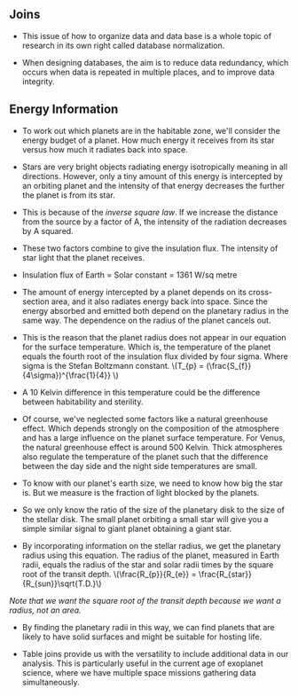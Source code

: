 ## Joins

* This issue of how to organize data and data base is a whole topic of research in its own right called database normalization. 

* When designing databases, the aim is to reduce data redundancy, which occurs when data is repeated in multiple places, and to improve data integrity. 

## Energy Information

* To work out which planets are in the habitable zone,
we'll consider the energy budget of a planet. How much energy it receives from its star versus how much it radiates back into space. 

* Stars are very bright objects radiating energy isotropically meaning in all directions. However, only a tiny amount of this energy is intercepted by an orbiting planet and the intensity of that energy decreases the further the planet is from its star. 

* This is because of the _inverse square law_. If we increase the distance from the source by a factor of A, the intensity of the radiation decreases by A squared. 

* These two factors combine to give the insulation flux.
The intensity of star light that the planet receives. 

* Insulation flux of Earth = Solar constant = 1361 W/sq metre

* The amount of energy intercepted by a planet
depends on its cross-section area, and it also radiates energy back into space. Since the energy absorbed and
emitted both depend on the planetary radius in the same way. The dependence on the radius of the planet cancels out. 

* This is the reason that the planet radius does not appear in our equation for the surface temperature. Which is, the temperature of the planet equals the fourth root of the insulation flux divided by four sigma. Where sigma is the Stefan Boltzmann constant. 
    \\(T_{p} = (\frac{S_{f}}{4\sigma})^{\frac{1}{4}} \\)

* A 10 Kelvin difference in this temperature could be the difference between habitability and sterility. 

* Of course, we've neglected some factors like a natural greenhouse effect. Which depends strongly on the composition of the atmosphere and has a large influence on the planet surface temperature. For Venus, the natural greenhouse effect is around 500 Kelvin. Thick atmospheres also regulate the temperature of the planet such that the difference between the day side and the night side temperatures are small. 

* To know with our planet's earth size, we need to know how big the star is. But we measure is the fraction of light blocked by the planets. 

* So we only know the ratio of the size of the planetary disk to the size of the stellar disk. The small planet orbiting a small star will give you a simple similar signal to giant planet obtaining a giant star. 

* By incorporating information on the stellar radius,
we get the planetary radius using this equation. The radius of the planet, measured in Earth radii, equals the radius of the star and solar radii times by the square root of the transit depth. 
\\(\frac{R_{p}}{R_{e}} = \frac{R_{star}}{R_{sun}}\sqrt{T.D.}\\)

_Note that we want the square root of the transit depth because we want a radius, not an area._

* By finding the planetary radii in this way, we can find planets that are likely to have solid surfaces and might be suitable for hosting life. 

* Table joins provide us with the versatility to include additional data in our analysis. This is particularly useful in the current age of exoplanet science, where we have multiple space missions gathering data simultaneously. 